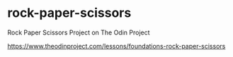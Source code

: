 # rock-paper-scissors
Rock Paper Scissors Project on The Odin Project

https://www.theodinproject.com/lessons/foundations-rock-paper-scissors

